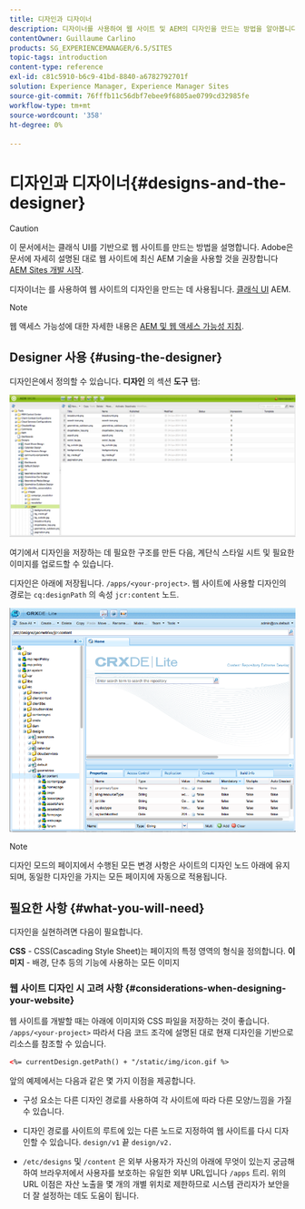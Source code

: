 ```yaml
---
title: 디자인과 디자이너
description: 디자이너를 사용하여 웹 사이트 및 AEM의 디자인을 만드는 방법을 알아봅니다.
contentOwner: Guillaume Carlino
products: SG_EXPERIENCEMANAGER/6.5/SITES
topic-tags: introduction
content-type: reference
exl-id: c81c5910-b6c9-41bd-8840-a6782792701f
solution: Experience Manager, Experience Manager Sites
source-git-commit: 76fffb11c56dbf7ebee9f6805ae0799cd32985fe
workflow-type: tm+mt
source-wordcount: '358'
ht-degree: 0%

---
```


# 디자인과 디자이너{#designs-and-the-designer}

>[!CAUTION]
>
>이 문서에서는 클래식 UI를 기반으로 웹 사이트를 만드는 방법을 설명합니다. Adobe은 문서에 자세히 설명된 대로 웹 사이트에 최신 AEM 기술을 사용할 것을 권장합니다 [AEM Sites 개발 시작](/help/sites-developing/getting-started.md).

디자이너는 를 사용하여 웹 사이트의 디자인을 만드는 데 사용됩니다. [클래식 UI](/help/release-notes/touch-ui-features-status.md) AEM.

>[!NOTE]
>
>웹 액세스 가능성에 대한 자세한 내용은 [AEM 및 웹 액세스 가능성 지침](/help/managing/web-accessibility.md).

## Designer 사용 {#using-the-designer}

디자인은에서 정의할 수 있습니다. **디자인** 의 섹션 **도구** 탭:

![screen_shot_2012-02-01at30237pm](assets/screen_shot_2012-02-01at30237pm.png)

여기에서 디자인을 저장하는 데 필요한 구조를 만든 다음, 계단식 스타일 시트 및 필요한 이미지를 업로드할 수 있습니다.

디자인은 아래에 저장됩니다. `/apps/<your-project>`. 웹 사이트에 사용할 디자인의 경로는 `cq:designPath` 의 속성 `jcr:content` 노드.

![chlimage_1-74](assets/chlimage_1-74a.png)

>[!NOTE]
>
>디자인 모드의 페이지에서 수행된 모든 변경 사항은 사이트의 디자인 노드 아래에 유지되며, 동일한 디자인을 가지는 모든 페이지에 자동으로 적용됩니다.

## 필요한 사항 {#what-you-will-need}

디자인을 실현하려면 다음이 필요합니다.

**CSS** - CSS(Cascading Style Sheet)는 페이지의 특정 영역의 형식을 정의합니다.
**이미지** - 배경, 단추 등의 기능에 사용하는 모든 이미지

### 웹 사이트 디자인 시 고려 사항 {#considerations-when-designing-your-website}

웹 사이트를 개발할 때는 아래에 이미지와 CSS 파일을 저장하는 것이 좋습니다. `/apps/<your-project>` 따라서 다음 코드 조각에 설명된 대로 현재 디자인을 기반으로 리소스를 참조할 수 있습니다.

```xml
<%= currentDesign.getPath() + "/static/img/icon.gif %>
```

앞의 예제에서는 다음과 같은 몇 가지 이점을 제공합니다.

* 구성 요소는 다른 디자인 경로를 사용하여 각 사이트에 따라 다른 모양/느낌을 가질 수 있습니다.
* 디자인 경로를 사이트의 루트에 있는 다른 노드로 지정하여 웹 사이트를 다시 디자인할 수 있습니다. `design/v1` 끝 `design/v2.`

* `/etc/designs` 및 `/content` 은 외부 사용자가 자신의 아래에 무엇이 있는지 궁금해하여 브라우저에서 사용자를 보호하는 유일한 외부 URL입니다 `/apps` 트리. 위의 URL 이점은 자산 노출을 몇 개의 개별 위치로 제한하므로 시스템 관리자가 보안을 더 잘 설정하는 데도 도움이 됩니다.
